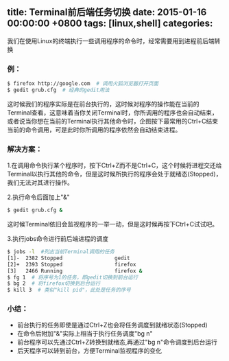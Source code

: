 
title: Terminal前后端任务切换
date: 2015-01-16 00:00:00 +0800
tags: [linux,shell]
categories: 
---

我们在使用Linux的终端执行一些调用程序的命令时，经常需要用到进程前后端转换

### <a name="k3e3de"></a>例：

```bash
$ firefox http://google.com  # 调用火狐浏览器打开页面
$ gedit grub.cfg  # 经典的gedit用法
```

这时候我们的程序实际是在前台执行的，这时候对程序的操作能在当前的Terminal查看，这意味着当你关闭Terminal时，你所调用的程序也会自动结束，或者说当你想在当前的Terminal执行其他命令时，企图按下最常用的Ctrl+C结束当前的命令调用，可是此时你所调用的程序依然会自动结束进程。

<!-- more -->

### <a name="g2o8fm"></a>解决方案：

1.在调用命令执行某个程序时，按下Ctrl+Z而不是Ctrl+C，这个时候将进程交还给Terminal以执行其他的命令，但是这时候所执行的程序会处于就绪态(Stopped)，我们无法对其进行操作。

2.执行命令后面加上"&"

```bash
$ gedit grub.cfg &
```

这时候Terminal依旧会监视程序的一举一动，但是这时候再按下Ctrl+C试试吧。

3.执行jobs命令进行前后端进程的调度

```bash
$ jobs -l  #列出当前Terminal调用的任务
[1]-  2382 Stopped                 gedit
[2]+  2393 Stopped                 firefox
[3]   2466 Running                 firefox &
$ fg 1  # 将序号为1的任务，即gedit切换到前台运行
$ bg 2  # 将firefox切换到后台运行
$ kill 3  # 类似"kill pid"，此处是任务的序号
```

### <a name="tlqvxm"></a>小结：

* 前台执行的任务即使是通过Ctrl+Z也会将任务调度到就绪状态(Stopped)
* 在命令后附加"&"实际上相当于执行任务调度"bg n"
* 前台程序可以先通过Ctrl+Z转换到就绪态,再通过"bg n"命令调度到后台运行
* 后天程序可以转到前台，方便Terminal监视程序的变化


